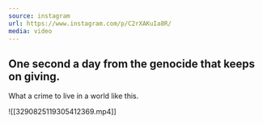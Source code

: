 ```yaml
---
source: instagram
url: https://www.instagram.com/p/C2rXAKuIa8R/
media: video
---
```


## One second a day from the genocide that keeps on giving. 

What a crime to live in a world like this.

![[3290825119305412369.mp4]]

